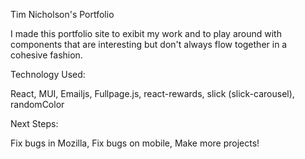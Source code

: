 Tim Nicholson's Portfolio

I made this portfolio site to exibit my work and to play around with components that are interesting but don't always flow together in a cohesive fashion.

Technology Used:

React, MUI, Emailjs, Fullpage.js, react-rewards, slick (slick-carousel), randomColor

Next Steps:

Fix bugs in Mozilla,
Fix bugs on mobile,
Make more projects!

